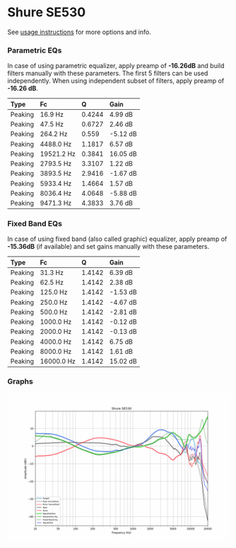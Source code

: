 # Shure SE530
See [usage instructions](https://github.com/jaakkopasanen/AutoEq#usage) for more options and info.

### Parametric EQs
In case of using parametric equalizer, apply preamp of **-16.26dB** and build filters manually
with these parameters. The first 5 filters can be used independently.
When using independent subset of filters, apply preamp of **-16.26 dB**.

| Type    | Fc         |      Q | Gain     |
|:--------|:-----------|:-------|:---------|
| Peaking | 16.9 Hz    | 0.4244 | 4.99 dB  |
| Peaking | 47.5 Hz    | 0.6727 | 2.46 dB  |
| Peaking | 264.2 Hz   | 0.559  | -5.12 dB |
| Peaking | 4488.0 Hz  | 1.1817 | 6.57 dB  |
| Peaking | 19521.2 Hz | 0.3841 | 16.05 dB |
| Peaking | 2793.5 Hz  | 3.3107 | 1.22 dB  |
| Peaking | 3893.5 Hz  | 2.9416 | -1.67 dB |
| Peaking | 5933.4 Hz  | 1.4664 | 1.57 dB  |
| Peaking | 8036.4 Hz  | 4.0648 | -5.88 dB |
| Peaking | 9471.3 Hz  | 4.3833 | 3.76 dB  |

### Fixed Band EQs
In case of using fixed band (also called graphic) equalizer, apply preamp of **-15.36dB**
(if available) and set gains manually with these parameters.

| Type    | Fc         |      Q | Gain     |
|:--------|:-----------|:-------|:---------|
| Peaking | 31.3 Hz    | 1.4142 | 6.39 dB  |
| Peaking | 62.5 Hz    | 1.4142 | 2.38 dB  |
| Peaking | 125.0 Hz   | 1.4142 | -1.53 dB |
| Peaking | 250.0 Hz   | 1.4142 | -4.67 dB |
| Peaking | 500.0 Hz   | 1.4142 | -2.81 dB |
| Peaking | 1000.0 Hz  | 1.4142 | -0.12 dB |
| Peaking | 2000.0 Hz  | 1.4142 | -0.13 dB |
| Peaking | 4000.0 Hz  | 1.4142 | 6.75 dB  |
| Peaking | 8000.0 Hz  | 1.4142 | 1.61 dB  |
| Peaking | 16000.0 Hz | 1.4142 | 15.02 dB |

### Graphs
![](./Shure%20SE530.png)